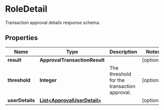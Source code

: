 

# RoleDetail

Transaction approval details response schema.

## Properties

| Name | Type | Description | Notes |
|------------ | ------------- | ------------- | -------------|
|**result** | **ApprovalTransactionResult** |  |  [optional] |
|**threshold** | **Integer** | The threshold for the transaction approval. |  [optional] |
|**userDetails** | [**List&lt;ApprovalUserDetail&gt;**](ApprovalUserDetail.md) |  |  [optional] |



